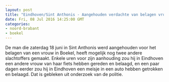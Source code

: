 ```yaml
---
layout: post
title: "Eindhoven/Sint Anthonis - Aangehouden verdachte van belagen vrouw ook verdacht van twee andere zaken"
date: Fri, 08 Jul 2016 14:25:00 GMT
categories: 
- noord-brabant 
- boekel 
---
```


De man die zaterdag 18 juni in Sint Anthonis werd aangehouden voor het belagen van een vrouw in Boekel, heeft mogelijk nog twee andere slachtoffers gemaakt. Enkele uren voor zijn aanhouding zou hij in Eindhoven een andere vrouw van haar fiets hebben gereden en belaagd, en een paar dagen eerder zou hij in Eindhoven een meisje in een auto hebben getrokken en belaagd. Dat is gebleken uit onderzoek van de politie.
